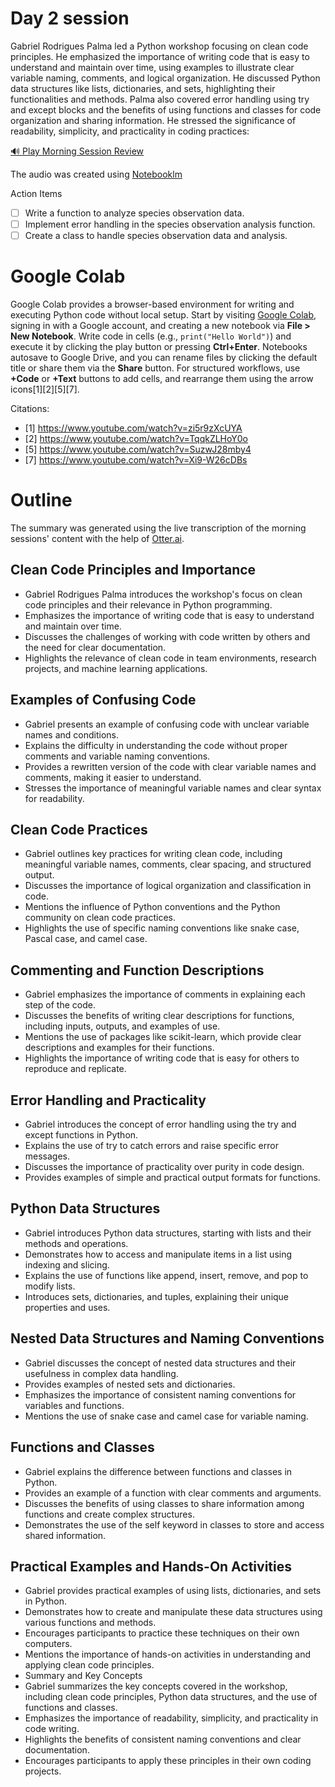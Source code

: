# Day 2 session

Gabriel Rodrigues Palma led a Python workshop focusing on clean code principles. He emphasized the importance of writing code that is easy to understand and maintain over time, using examples to illustrate clear variable naming, comments, and logical organization. He discussed Python data structures like lists, dictionaries, and sets, highlighting their functionalities and methods. Palma also covered error handling using try and except blocks and the benefits of using functions and classes for code organization and sharing information. He stressed the significance of readability, simplicity, and practicality in coding practices:

[🔊 Play Morning Session Review](https://notebooklm.google.com/notebook/6ecf1b63-ca7e-4733-bffa-5c7703141ae2/audio)

The audio was created using [Notebooklm](https://notebooklm.google.com)

Action Items
- [ ] Write a function to analyze species observation data.
- [ ] Implement error handling in the species observation analysis function.
- [ ] Create a class to handle species observation data and analysis.

# Google Colab

Google Colab provides a browser-based environment for writing and executing Python code without local setup. Start by visiting [Google Colab](https://colab.research.google.com/), signing in with a Google account, and creating a new notebook via **File > New Notebook**. Write code in cells (e.g., `print("Hello World")`) and execute it by clicking the play button or pressing **Ctrl+Enter**. Notebooks autosave to Google Drive, and you can rename files by clicking the default title or share them via the **Share** button. For structured workflows, use **+Code** or **+Text** buttons to add cells, and rearrange them using the arrow icons[1][2][5][7].

Citations:
- [1] https://www.youtube.com/watch?v=zi5r9zXcUYA
- [2] https://www.youtube.com/watch?v=TqqkZLHoY0o
- [5] https://www.youtube.com/watch?v=SuzwJ28mby4
- [7] https://www.youtube.com/watch?v=Xi9-W26cDBs

# Outline 
The summary was generated using the live transcription of the morning sessions' content with the help of [Otter.ai](https://otter.ai/).


## Clean Code Principles and Importance
- Gabriel Rodrigues Palma introduces the workshop's focus on clean code principles and their relevance in Python programming.
- Emphasizes the importance of writing code that is easy to understand and maintain over time.
- Discusses the challenges of working with code written by others and the need for clear documentation.
- Highlights the relevance of clean code in team environments, research projects, and machine learning applications.

## Examples of Confusing Code
- Gabriel presents an example of confusing code with unclear variable names and conditions.
- Explains the difficulty in understanding the code without proper comments and variable naming conventions.
- Provides a rewritten version of the code with clear variable names and comments, making it easier to understand.
- Stresses the importance of meaningful variable names and clear syntax for readability.

## Clean Code Practices
- Gabriel outlines key practices for writing clean code, including meaningful variable names, comments, clear spacing, and structured output.
- Discusses the importance of logical organization and classification in code.
- Mentions the influence of Python conventions and the Python community on clean code practices.
- Highlights the use of specific naming conventions like snake case, Pascal case, and camel case.

## Commenting and Function Descriptions
- Gabriel emphasizes the importance of comments in explaining each step of the code.
- Discusses the benefits of writing clear descriptions for functions, including inputs, outputs, and examples of use.
- Mentions the use of packages like scikit-learn, which provide clear descriptions and examples for their functions.
- Highlights the importance of writing code that is easy for others to reproduce and replicate.

## Error Handling and Practicality
- Gabriel introduces the concept of error handling using the try and except functions in Python.
- Explains the use of try to catch errors and raise specific error messages.
- Discusses the importance of practicality over purity in code design.
- Provides examples of simple and practical output formats for functions.

## Python Data Structures
- Gabriel introduces Python data structures, starting with lists and their methods and operations.
- Demonstrates how to access and manipulate items in a list using indexing and slicing.
- Explains the use of functions like append, insert, remove, and pop to modify lists.
- Introduces sets, dictionaries, and tuples, explaining their unique properties and uses.

## Nested Data Structures and Naming Conventions
- Gabriel discusses the concept of nested data structures and their usefulness in complex data handling.
- Provides examples of nested sets and dictionaries.
- Emphasizes the importance of consistent naming conventions for variables and functions.
- Mentions the use of snake case and camel case for variable naming.

## Functions and Classes
- Gabriel explains the difference between functions and classes in Python.
- Provides an example of a function with clear comments and arguments.
- Discusses the benefits of using classes to share information among functions and create complex structures.
- Demonstrates the use of the self keyword in classes to store and access shared information.

## Practical Examples and Hands-On Activities
- Gabriel provides practical examples of using lists, dictionaries, and sets in Python.
- Demonstrates how to create and manipulate these data structures using various functions and methods.
- Encourages participants to practice these techniques on their own computers.
- Mentions the importance of hands-on activities in understanding and applying clean code principles.
- Summary and Key Concepts
- Gabriel summarizes the key concepts covered in the workshop, including clean code principles, Python data structures, and the use of functions and classes.
- Emphasizes the importance of readability, simplicity, and practicality in code writing.
- Highlights the benefits of consistent naming conventions and clear documentation.
- Encourages participants to apply these principles in their own coding projects.
